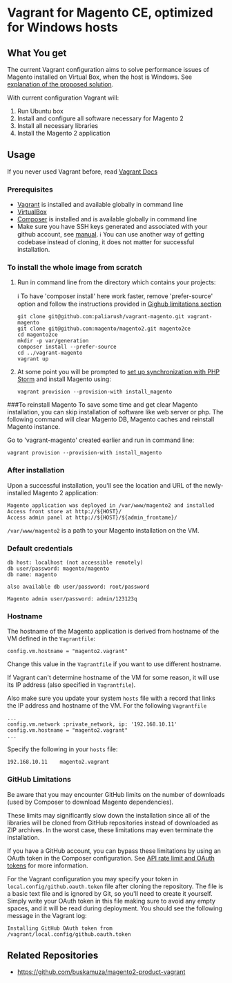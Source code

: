 # Vagrant for Magento CE, optimized for Windows hosts

## What You get

The current Vagrant configuration aims to solve performance issues of Magento installed on Virtual Box, when the host is Windows. 
See [explanation of the proposed solution](docs/performance-issue-on-windows-hosts.md).

With current configuration Vagrant will:

 1. Run Ubuntu box
 1. Install and configure all software necessary for Magento 2
 1. Install all necessary libraries
 1. Install the Magento 2 application

## Usage

If you never used Vagrant before, read [Vagrant Docs](https://docs.vagrantup.com/v2/)

### Prerequisites
- [Vagrant](https://www.vagrantup.com/downloads.html) is installed and available globally in command line
- [VirtualBox](https://www.virtualbox.org/wiki/Downloads)
- [Composer](https://getcomposer.org/doc/00-intro.md) is installed and is available globally in command line
- Make sure you have SSH keys generated and associated with your github account, see [manual](https://help.github.com/articles/generating-ssh-keys/).
:information_source: You can use another way of getting codebase instead of cloning, it does not matter for successful installation.

### To install the whole image from scratch

 1. Run in command line from the directory which contains your projects:
 
    :information_source: To have 'composer install' here work faster, remove 'prefer-source' option and follow the instructions provided in [Gighub limitations section](README.md#github-limitations)
 
     ```
    git clone git@github.com:paliarush/vagrant-magento.git vagrant-magento
    git clone git@github.com:magento/magento2.git magento2ce
    cd magento2ce
    mkdir -p var/generation
    composer install --prefer-source
    cd ../vagrant-magento
    vagrant up
     ```
 1. At some point you will be prompted to [set up synchronization with PHP Storm](docs/phpstorm-configuration.md)
    and install Magento using:
 
     ```
    vagrant provision --provision-with install_magento
     ```
    
###To reinstall Magento
To save some time and get clear Magento installation, you can skip installation of software like web server or php.
The following command will clear Magento DB, Magento caches and reinstall Magento instance.

Go to 'vagrant-magento' created earlier and run in command line:

```
vagrant provision --provision-with install_magento
```

### After installation

Upon a successful installation, you'll see the location and URL of the newly-installed Magento 2 application:
```
Magento application was deployed in /var/www/magento2 and installed
Access front store at http://${HOST}/
Access admin panel at http://${HOST}/${admin_frontame}/
```

`/var/www/magento2` is a path to your Magento installation on the VM.

### Default credentials

```
db host: localhost (not accessible remotely)
db user/password: magento/magento
db name: magento

also available db user/password: root/password

Magento admin user/password: admin/123123q
```

### Hostname

The hostname of the Magento application is derived from hostname of the VM defined in the `Vagrantfile`:
```
config.vm.hostname = "magento2.vagrant"
```

Change this value in the `Vagrantfile` if you want to use different hostname.

If Vagrant can't determine hostname of the VM for some reason, it will use its IP address (also specified in `Vagrantfile`).

Also make sure you update your system `hosts` file with a record that links the IP address and hostname of the VM.
For the following `Vagrantfile`
```
...
config.vm.network :private_network, ip: '192.168.10.11'
config.vm.hostname = "magento2.vagrant"
...
```
Specify the following in your `hosts` file:
```
192.168.10.11    magento2.vagrant
```

### GitHub Limitations

Be aware that you may encounter GitHub limits on the number of downloads (used by Composer to download Magento dependencies).

These limits may significantly slow down the installation since all of the libraries will be cloned from GitHub repositories instead of downloaded as ZIP archives. In the worst case, these limitations may even terminate the installation.

If you have a GitHub account, you can bypass these limitations by using an OAuth token in the Composer configuration. See [API rate limit and OAuth tokens](https://getcomposer.org/doc/articles/troubleshooting.md#api-rate-limit-and-oauth-tokens) for more information.

For the Vagrant configuration you may specify your token in `local.config/github.oauth.token` file after cloning the repository. The file is a basic text file and is ignored by Git, so you'll need to create it yourself. Simply write your OAuth token in this file making sure to avoid any empty spaces, and it will be read during deployment. You should see the following message in the Vagrant log:
```
Installing GitHub OAuth token from /vagrant/local.config/github.oauth.token
```

## Related Repositories

- https://github.com/buskamuza/magento2-product-vagrant
